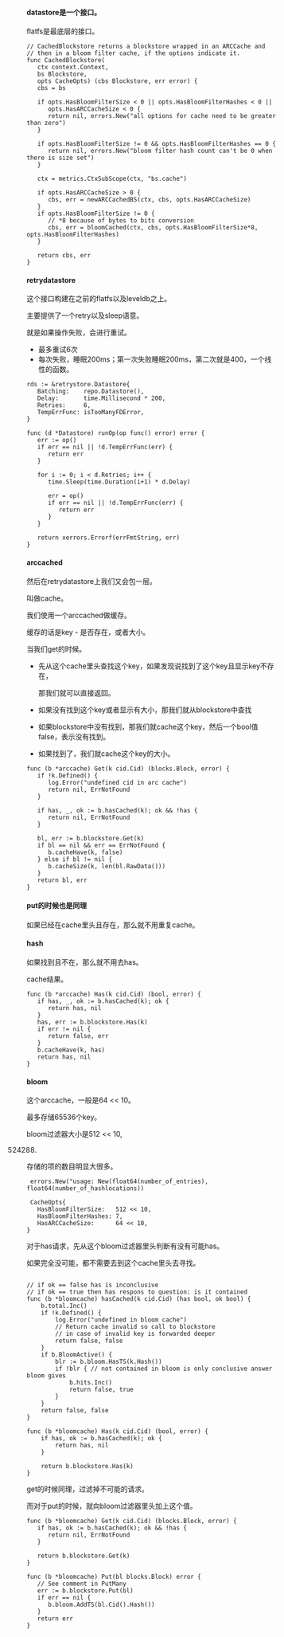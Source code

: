 #### datastore是一个接口。

flatfs是最底层的接口。

```
// CachedBlockstore returns a blockstore wrapped in an ARCCache and
// then in a bloom filter cache, if the options indicate it.
func CachedBlockstore(
   ctx context.Context,
   bs Blockstore,
   opts CacheOpts) (cbs Blockstore, err error) {
   cbs = bs

   if opts.HasBloomFilterSize < 0 || opts.HasBloomFilterHashes < 0 ||
      opts.HasARCCacheSize < 0 {
      return nil, errors.New("all options for cache need to be greater than zero")
   }

   if opts.HasBloomFilterSize != 0 && opts.HasBloomFilterHashes == 0 {
      return nil, errors.New("bloom filter hash count can't be 0 when there is size set")
   }

   ctx = metrics.CtxSubScope(ctx, "bs.cache")

   if opts.HasARCCacheSize > 0 {
      cbs, err = newARCCachedBS(ctx, cbs, opts.HasARCCacheSize)
   }
   if opts.HasBloomFilterSize != 0 {
      // *8 because of bytes to bits conversion
      cbs, err = bloomCached(ctx, cbs, opts.HasBloomFilterSize*8, opts.HasBloomFilterHashes)
   }

   return cbs, err
}
```

#### retrydatastore

这个接口构建在之前的flatfs以及leveldb之上。

主要提供了一个retry以及sleep语意。



就是如果操作失败，会进行重试。

- 最多重试6次
- 每次失败，睡眠200ms；第一次失败睡眠200ms，第二次就是400，一个线性的函数。

```
rds := &retrystore.Datastore{
   Batching:    repo.Datastore(),
   Delay:       time.Millisecond * 200,
   Retries:     6,
   TempErrFunc: isTooManyFDError,
}
```

```
func (d *Datastore) runOp(op func() error) error {
   err := op()
   if err == nil || !d.TempErrFunc(err) {
      return err
   }

   for i := 0; i < d.Retries; i++ {
      time.Sleep(time.Duration(i+1) * d.Delay)

      err = op()
      if err == nil || !d.TempErrFunc(err) {
         return err
      }
   }

   return xerrors.Errorf(errFmtString, err)
}
```

#### arccached

然后在retrydatastore上我们又会包一层。

叫做cache。

我们使用一个arccached做缓存。



缓存的话是key - 是否存在，或者大小。



当我们get的时候。

- 先从这个cache里头查找这个key，如果发现说找到了这个key且显示key不存在，

  那我们就可以直接返回。

- 如果没有找到这个key或者显示有大小，那我们就从blockstore中查找

- 如果blockstore中没有找到，那我们就cache这个key，然后一个bool值false，表示没有找到。

- 如果找到了，我们就cache这个key的大小。

```##
func (b *arccache) Get(k cid.Cid) (blocks.Block, error) {
   if !k.Defined() {
      log.Error("undefined cid in arc cache")
      return nil, ErrNotFound
   }

   if has, _, ok := b.hasCached(k); ok && !has {
      return nil, ErrNotFound
   }

   bl, err := b.blockstore.Get(k)
   if bl == nil && err == ErrNotFound {
      b.cacheHave(k, false)
   } else if bl != nil {
      b.cacheSize(k, len(bl.RawData()))
   }
   return bl, err
}
```

#### put的时候也是同理

如果已经在cache里头且存在，那么就不用重复cache。

#### hash

如果找到且不在，那么就不用去has。

cache结果。

```
func (b *arccache) Has(k cid.Cid) (bool, error) {
   if has, _, ok := b.hasCached(k); ok {
      return has, nil
   }
   has, err := b.blockstore.Has(k)
   if err != nil {
      return false, err
   }
   b.cacheHave(k, has)
   return has, nil
}
```

#### bloom

这个arccache，一般是64 << 10。

最多存储65536个key。

bloom过滤器大小是512 << 10,

524288.

存储的项的数目明显大很多。

```
 errors.New("usage: New(float64(number_of_entries), float64(number_of_hashlocations)) 
```

```
 CacheOpts{
   HasBloomFilterSize:   512 << 10,
   HasBloomFilterHashes: 7,
   HasARCCacheSize:      64 << 10,
}
```

对于has请求，先从这个bloom过滤器里头判断有没有可能has。

如果完全没可能，都不需要去到这个cache里头去寻找。

```

// if ok == false has is inconclusive
// if ok == true then has respons to question: is it contained
func (b *bloomcache) hasCached(k cid.Cid) (has bool, ok bool) {
	b.total.Inc()
	if !k.Defined() {
		log.Error("undefined in bloom cache")
		// Return cache invalid so call to blockstore
		// in case of invalid key is forwarded deeper
		return false, false
	}
	if b.BloomActive() {
		blr := b.bloom.HasTS(k.Hash())
		if !blr { // not contained in bloom is only conclusive answer bloom gives
			b.hits.Inc()
			return false, true
		}
	}
	return false, false
}

func (b *bloomcache) Has(k cid.Cid) (bool, error) {
	if has, ok := b.hasCached(k); ok {
		return has, nil
	}

	return b.blockstore.Has(k)
}

```

get的时候同理，过滤掉不可能的请求。

而对于put的时候，就向bloom过滤器里头加上这个值。

```
func (b *bloomcache) Get(k cid.Cid) (blocks.Block, error) {
   if has, ok := b.hasCached(k); ok && !has {
      return nil, ErrNotFound
   }

   return b.blockstore.Get(k)
}

func (b *bloomcache) Put(bl blocks.Block) error {
   // See comment in PutMany
   err := b.blockstore.Put(bl)
   if err == nil {
      b.bloom.AddTS(bl.Cid().Hash())
   }
   return err
}
```
